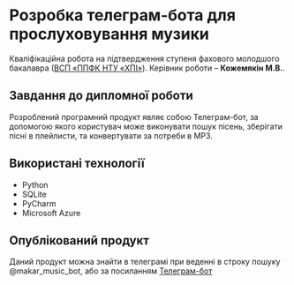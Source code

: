 # Розробка телеграм-бота для прослуховування музики
Кваліфікаційна робота на підтвердження ступеня фахового молодшого
бакалавра ([ВСП «ППФК НТУ «ХПІ»](http://polytechnic.poltava.ua)). Керівник
роботи – **Кожемякін М.В.**.
## Завдання до дипломної роботи
Розроблений програмний продукт являє собою Телеграм-бот, за допомогою якого користувач може виконувати пошук пісень, зберігати пісні в плейлисти, та конвертувати за потреби в MP3. 
## Використані технології
* Python
* SQLite
* PyCharm
* Microsoft Azure
## Опублікований продукт
Даний продукт можна знайти в телеграмі при веденні в строку пошуку @makar_music_bot, або за посиланням
[Телеграм-бот](https://t.me/makar_music_bot)
